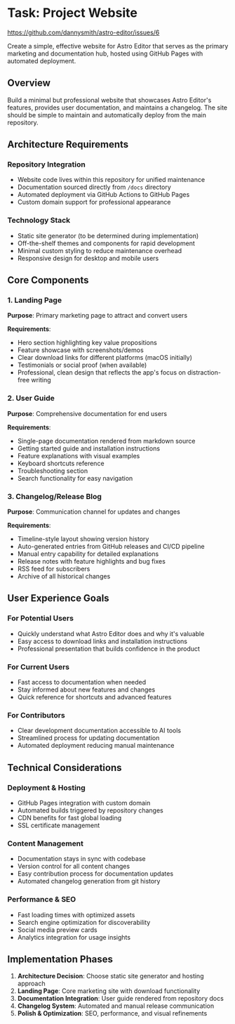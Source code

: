 # Task: Project Website

https://github.com/dannysmith/astro-editor/issues/6

Create a simple, effective website for Astro Editor that serves as the primary marketing and documentation hub, hosted using GitHub Pages with automated deployment.

## Overview

Build a minimal but professional website that showcases Astro Editor's features, provides user documentation, and maintains a changelog. The site should be simple to maintain and automatically deploy from the main repository.

## Architecture Requirements

### Repository Integration

- Website code lives within this repository for unified maintenance
- Documentation sourced directly from `/docs` directory
- Automated deployment via GitHub Actions to GitHub Pages
- Custom domain support for professional appearance

### Technology Stack

- Static site generator (to be determined during implementation)
- Off-the-shelf themes and components for rapid development
- Minimal custom styling to reduce maintenance overhead
- Responsive design for desktop and mobile users

## Core Components

### 1. Landing Page

**Purpose**: Primary marketing page to attract and convert users

**Requirements**:

- Hero section highlighting key value propositions
- Feature showcase with screenshots/demos
- Clear download links for different platforms (macOS initially)
- Testimonials or social proof (when available)
- Professional, clean design that reflects the app's focus on distraction-free writing

### 2. User Guide

**Purpose**: Comprehensive documentation for end users

**Requirements**:

- Single-page documentation rendered from markdown source
- Getting started guide and installation instructions
- Feature explanations with visual examples
- Keyboard shortcuts reference
- Troubleshooting section
- Search functionality for easy navigation

### 3. Changelog/Release Blog

**Purpose**: Communication channel for updates and changes

**Requirements**:

- Timeline-style layout showing version history
- Auto-generated entries from GitHub releases and CI/CD pipeline
- Manual entry capability for detailed explanations
- Release notes with feature highlights and bug fixes
- RSS feed for subscribers
- Archive of all historical changes

## User Experience Goals

### For Potential Users

- Quickly understand what Astro Editor does and why it's valuable
- Easy access to download links and installation instructions
- Professional presentation that builds confidence in the product

### For Current Users

- Fast access to documentation when needed
- Stay informed about new features and changes
- Quick reference for shortcuts and advanced features

### For Contributors

- Clear development documentation accessible to AI tools
- Streamlined process for updating documentation
- Automated deployment reducing manual maintenance

## Technical Considerations

### Deployment & Hosting

- GitHub Pages integration with custom domain
- Automated builds triggered by repository changes
- CDN benefits for fast global loading
- SSL certificate management

### Content Management

- Documentation stays in sync with codebase
- Version control for all content changes
- Easy contribution process for documentation updates
- Automated changelog generation from git history

### Performance & SEO

- Fast loading times with optimized assets
- Search engine optimization for discoverability
- Social media preview cards
- Analytics integration for usage insights

## Implementation Phases

1. **Architecture Decision**: Choose static site generator and hosting approach
2. **Landing Page**: Core marketing site with download functionality
3. **Documentation Integration**: User guide rendered from repository docs
4. **Changelog System**: Automated and manual release communication
5. **Polish & Optimization**: SEO, performance, and visual refinements
